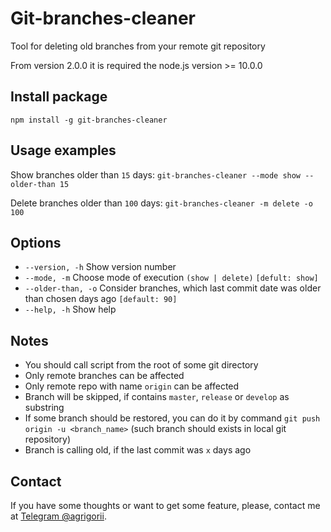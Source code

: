 # Git-branches-cleaner
Tool for deleting old branches from your remote git repository

From version 2.0.0 it is required the node.js version >= 10.0.0
## Install package
`npm install -g git-branches-cleaner`

## Usage examples
Show branches older than `15` days: `git-branches-cleaner --mode show --older-than 15`

Delete branches older than `100` days: `git-branches-cleaner -m delete -o 100`

## Options
* `--version, -h` Show version number
* `--mode, -m` Choose mode of execution `(show | delete)` `[defult: show]`
* `--older-than, -o` Consider branches, which last commit date was older than chosen days ago `[default: 90]`
* `--help, -h` Show help

## Notes
* You should call script from the root of some git directory
* Only remote branches can be affected
* Only remote repo with name `origin` can be affected
* Branch will be skipped, if contains `master`, `release` or `develop` as substring
* If some branch should be restored, you can do it by command `git push origin -u <branch_name>` (such branch should exists in local git repository)
* Branch is calling old, if the last commit was `x` days ago

## Contact
If you have some thoughts or want to get some feature, please, contact me at <a href="https://t.me/agrigorii/">Telegram @agrigorii</a>.